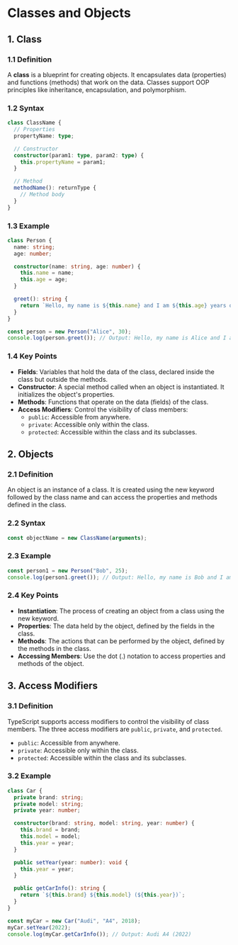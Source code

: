 # Classes and Objects

## 1. Class

### 1.1 Definition

A **class** is a blueprint for creating objects. It encapsulates data (properties) and functions (methods) that work on the data. Classes support OOP principles like inheritance, encapsulation, and polymorphism.

### 1.2 Syntax

```typescript
class ClassName {
  // Properties
  propertyName: type;

  // Constructor
  constructor(param1: type, param2: type) {
    this.propertyName = param1;
  }

  // Method
  methodName(): returnType {
    // Method body
  }
}
```

### 1.3 Example

```typescript
class Person {
  name: string;
  age: number;

  constructor(name: string, age: number) {
    this.name = name;
    this.age = age;
  }

  greet(): string {
    return `Hello, my name is ${this.name} and I am ${this.age} years old.`;
  }
}

const person = new Person("Alice", 30);
console.log(person.greet()); // Output: Hello, my name is Alice and I am 30 years old.
```

### 1.4 Key Points

- **Fields**: Variables that hold the data of the class, declared inside the class but outside the methods.
- **Constructor**: A special method called when an object is instantiated. It initializes the object's properties.
- **Methods**: Functions that operate on the data (fields) of the class.
- **Access Modifiers**: Control the visibility of class members:
  - `public`: Accessible from anywhere.
  - `private`: Accessible only within the class.
  - `protected`: Accessible within the class and its subclasses.

## 2. Objects

### 2.1 Definition

An object is an instance of a class. It is created using the new keyword followed by the class name and can access the properties and methods defined in the class.

### 2.2 Syntax

```typescript
const objectName = new ClassName(arguments);
```

### 2.3 Example

```typescript
const person1 = new Person("Bob", 25);
console.log(person1.greet()); // Output: Hello, my name is Bob and I am 25 years old.
```

### 2.4 Key Points

- **Instantiation**: The process of creating an object from a class using the new keyword.
- **Properties**: The data held by the object, defined by the fields in the class.
- **Methods**: The actions that can be performed by the object, defined by the methods in the class.
- **Accessing Members**: Use the dot (.) notation to access properties and methods of the object.

## 3. Access Modifiers

### 3.1 Definition

TypeScript supports access modifiers to control the visibility of class members. The three access modifiers are `public`, `private`, and `protected`.

- `public`: Accessible from anywhere.
- `private`: Accessible only within the class.
- `protected`: Accessible within the class and its subclasses.

### 3.2 Example

```typescript
class Car {
  private brand: string;
  private model: string;
  private year: number;

  constructor(brand: string, model: string, year: number) {
    this.brand = brand;
    this.model = model;
    this.year = year;
  }

  public setYear(year: number): void {
    this.year = year;
  }

  public getCarInfo(): string {
    return `${this.brand} ${this.model} (${this.year})`;
  }
}

const myCar = new Car("Audi", "A4", 2018);
myCar.setYear(2022);
console.log(myCar.getCarInfo()); // Output: Audi A4 (2022)
```
